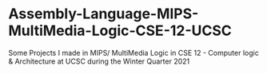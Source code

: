 # Assembly-Language-MIPS-MultiMedia-Logic-CSE-12-UCSC
Some Projects I made in MIPS/ MultiMedia Logic in CSE 12 - Computer logic & Architecture at UCSC during the Winter Quarter 2021
